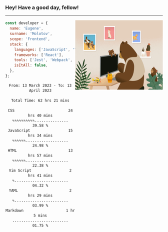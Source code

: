### Hey! Have a good day, fellow!
---
<img align='right' alt='GIF' vertical-align='center' src='./src/giphy.gif' width='280px' height='222px'/>

```javascript
const developer = {
  name: 'Eugene',
  surname: 'Molotov',
  scope: 'Frontend',
  stack: {
    languages: ['JavaScript', 'TypeScript'],
    frameworks: ['React'],
    tools: ['Jest', 'Webpack', 'Sass'],
    isItAll: false,
  },
};
```

<div align="center">
<!--START_SECTION:waka-->

```text
From: 13 March 2023 - To: 13 April 2023

Total Time: 62 hrs 21 mins

CSS                        24 hrs 40 mins  ✎✎✎✎✎✎✎✎✎✎...............   39.58 %
JavaScript                 15 hrs 34 mins  ✎✎✎✎✎✎...................   24.98 %
HTML                       13 hrs 57 mins  ✎✎✎✎✎✎...................   22.38 %
Vim Script                 2 hrs 41 mins   ✎........................   04.32 %
YAML                       2 hrs 29 mins   ✎........................   03.99 %
Markdown                   1 hr 5 mins     .........................   01.75 %
```

<!--END_SECTION:waka-->

